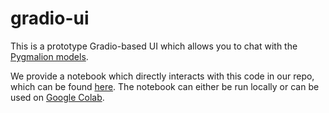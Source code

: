 # gradio-ui

This is a prototype Gradio-based UI which allows you to chat with the [Pygmalion models](https://huggingface.co/PygmalionAI).

We provide a notebook which directly interacts with this code in our repo, which can be found [here](./notebooks/GPU.ipynb). The notebook can either be run locally or can be used on [Google Colab](https://colab.research.google.com/github/PygmalionAI/gradio-ui/blob/master/notebooks/GPU.ipynb).
